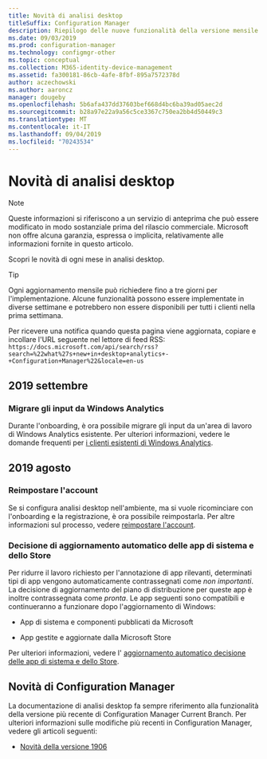 ```yaml
---
title: Novità di analisi desktop
titleSuffix: Configuration Manager
description: Riepilogo delle nuove funzionalità della versione mensile più recente del servizio cloud di analisi dei desktop.
ms.date: 09/03/2019
ms.prod: configuration-manager
ms.technology: configmgr-other
ms.topic: conceptual
ms.collection: M365-identity-device-management
ms.assetid: fa300181-86cb-4afe-8fbf-895a7572378d
author: aczechowski
ms.author: aaroncz
manager: dougeby
ms.openlocfilehash: 5b6afa437dd37603bef668d4bc6ba39ad05aec2d
ms.sourcegitcommit: b28a97e22a9a56c5ce3367c750ea2bb4d50449c3
ms.translationtype: MT
ms.contentlocale: it-IT
ms.lasthandoff: 09/04/2019
ms.locfileid: "70243534"
---
```

# <a name="whats-new-in-desktop-analytics"></a>Novità di analisi desktop

> [!Note]  
> Queste informazioni si riferiscono a un servizio di anteprima che può essere modificato in modo sostanziale prima del rilascio commerciale. Microsoft non offre alcuna garanzia, espressa o implicita, relativamente alle informazioni fornite in questo articolo.  

Scopri le novità di ogni mese in analisi desktop.

> [!Tip]
> Ogni aggiornamento mensile può richiedere fino a tre giorni per l'implementazione. Alcune funzionalità possono essere implementate in diverse settimane e potrebbero non essere disponibili per tutti i clienti nella prima settimana.

Per ricevere una notifica quando questa pagina viene aggiornata, copiare e incollare l'URL seguente nel lettore di feed RSS: `https://docs.microsoft.com/api/search/rss?search=%22what%27s+new+in+desktop+analytics+-+Configuration+Manager%22&locale=en-us`
<!-- a locale is required for the RSS search string -->

## <a name="september-2019"></a>2019 settembre

### <a name="migrate-inputs-from-windows-analytics"></a>Migrare gli input da Windows Analytics

<!-- 4252663 -->

Durante l'onboarding, è ora possibile migrare gli input da un'area di lavoro di Windows Analytics esistente. Per ulteriori informazioni, vedere le domande frequenti per [i clienti esistenti di Windows Analytics](/sccm/desktop-analytics/faq#existing-windows-analytics-customers).


## <a name="august-2019"></a>2019 agosto

### <a name="reset-your-account"></a>Reimpostare l'account

<!-- 3733897 -->

Se si configura analisi desktop nell'ambiente, ma si vuole ricominciare con l'onboarding e la registrazione, è ora possibile reimpostarla. Per altre informazioni sul processo, vedere [reimpostare l'account](/sccm/desktop-analytics/account-reset).

### <a name="automatic-upgrade-decision-of-system-and-store-apps"></a>Decisione di aggiornamento automatico delle app di sistema e dello Store

<!-- 3587232 -->

Per ridurre il lavoro richiesto per l'annotazione di app rilevanti, determinati tipi di app vengono automaticamente contrassegnati come *non importanti*. La decisione di aggiornamento del piano di distribuzione per queste app è inoltre contrassegnata come *pronta*. Le app seguenti sono compatibili e continueranno a funzionare dopo l'aggiornamento di Windows:

- App di sistema e componenti pubblicati da Microsoft

- App gestite e aggiornate dalla Microsoft Store

Per ulteriori informazioni, vedere l' [aggiornamento automatico decisione delle app di sistema e dello Store](/sccm/desktop-analytics/about-assets#bkmk_plan-autoapp).


## <a name="whats-new-in-configuration-manager"></a>Novità di Configuration Manager

La documentazione di analisi desktop fa sempre riferimento alla funzionalità della versione più recente di Configuration Manager Current Branch. Per ulteriori informazioni sulle modifiche più recenti in Configuration Manager, vedere gli articoli seguenti:

<!-- - [What's new in version 1910](/sccm/core/plan-design/changes/whats-new-in-version-1910#bkmk_da) -->

- [Novità della versione 1906](/sccm/core/plan-design/changes/whats-new-in-version-1906#bkmk_da)
